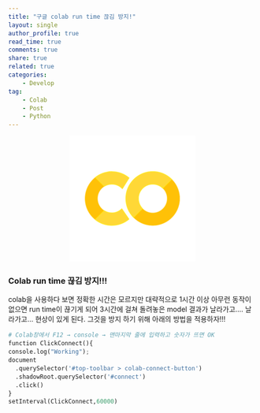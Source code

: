 ```yaml
---
title: "구글 colab run time 끊김 방지!"
layout: single
author_profile: true
read_time: true
comments: true
share: true
related: true
categories:
    - Develop
tag:
    - Colab
    - Post
    - Python
---  
```

<p align="center">
  <img src="/assets/img/post/colab.png" alt="colab"/>
</p> 

### Colab run time 끊김 방지!!!
colab을 사용하다 보면 정확한 시간은 모르지만 대략적으로 1시간 이상 아무런 동작이 없으면
run time이 끊기게 되어 3시간에 걸쳐 돌려놓은 model 결과가 날라가고.... 날라가고...
현상이 있게 된다. 그것을 방지 하기 위해 아래의 방법을 적용하자!!!

```python
# Colab창에서 F12 → console → 맨마지막 줄에 입력하고 숫자가 뜨면 OK
function ClickConnect(){
console.log("Working"); 
document
  .querySelector('#top-toolbar > colab-connect-button')
  .shadowRoot.querySelector('#connect')
  .click() 
}
setInterval(ClickConnect,60000)
```
